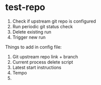 # test-repo
1) Check if upstream git repo is configured
2) Run periodic git status check 
3) Delete existing run
4) Trigger new run



Things to add in config file:
1) Git upstream repo link + branch 
2) Current process delete script
3) Latest start instructions
4) Tempo 
5) 